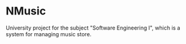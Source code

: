 # NMusic
University project for the subject "Software Engineering I", which is a system for managing music store.
